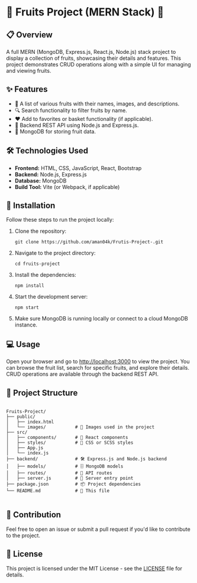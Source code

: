  <h1>🍇 Fruits Project (MERN Stack) 🍎</h1>

<h2>📋 Overview</h2>
<p>A full MERN (MongoDB, Express.js, React.js, Node.js) stack project to display a collection of fruits, showcasing their details and features. This project demonstrates CRUD operations along with a simple UI for managing and viewing fruits.</p>

<h2>✨ Features</h2>
<ul>
  <li>🍉 A list of various fruits with their names, images, and descriptions.</li>
  <li>🔍 Search functionality to filter fruits by name.</li>
  <li>❤️ Add to favorites or basket functionality (if applicable).</li>
  <li>🚀 Backend REST API using Node.js and Express.js.</li>
  <li>🍏 MongoDB for storing fruit data.</li>
</ul>

<h2>🛠️ Technologies Used</h2>
<ul>
  <li><strong>Frontend:</strong> HTML, CSS, JavaScript, React, Bootstrap</li>
  <li><strong>Backend:</strong> Node.js, Express.js</li>
  <li><strong>Database:</strong> MongoDB</li>
  <li><strong>Build Tool:</strong> Vite (or Webpack, if applicable)</li>
</ul>

<h2>🚀 Installation</h2>
<p>Follow these steps to run the project locally:</p>

<ol>
  <li>Clone the repository:</li>
  <pre><code>git clone https://github.com/aman04k/Frutis-Project-.git</code></pre>
  
  <li>Navigate to the project directory:</li>
  <pre><code>cd fruits-project</code></pre>
  
  <li>Install the dependencies:</li>
  <pre><code>npm install</code></pre>
  
  <li>Start the development server:</li>
  <pre><code>npm start</code></pre>
  
  <li>Make sure MongoDB is running locally or connect to a cloud MongoDB instance.</li>
</ol>

<h2>💻 Usage</h2>
<p>Open your browser and go to <a href="http://localhost:3000">http://localhost:3000</a> to view the project. You can browse the fruit list, search for specific fruits, and explore their details. CRUD operations are available through the backend REST API.</p>

<h2>📂 Project Structure</h2>
<pre>
<code>
Fruits-Project/
├── public/
│   ├── index.html
│   └── images/           # 🍑 Images used in the project
├── src/
│   ├── components/       # 🧩 React components
│   ├── styles/           # 🎨 CSS or SCSS styles
│   ├── App.js
│   └── index.js
├── backend/              # 🛠️ Express.js and Node.js backend
│   ├── models/           # 🗄️ MongoDB models
│   ├── routes/           # 📡 API routes
│   ├── server.js         # 🚀 Server entry point
├── package.json          # 📦 Project dependencies
└── README.md             # 📜 This file
</code>
</pre>

<h2>🤝 Contribution</h2>
<p>Feel free to open an issue or submit a pull request if you'd like to contribute to the project.</p>

<h2>📜 License</h2>
<p>This project is licensed under the MIT License - see the <a href="LICENSE">LICENSE</a> file for details.</p>
